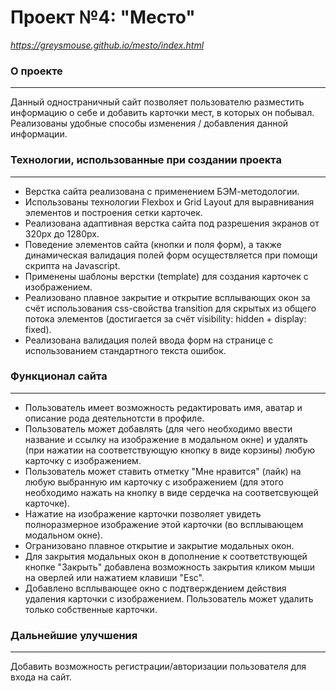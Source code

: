 # Проект №4: __"Место"__
_https://greysmouse.github.io/mesto/index.html_


### О проекте
------
Данный одностраничный сайт позволяет пользователю разместить информацию о себе и добавить карточки мест, в которых он побывал. Реализованы удобные способы изменения / добавления данной информации.

### Технологии, использованные при создании проекта
------
* Верстка сайта реализована с применением БЭМ-методологии.
* Использованы технологии Flexbox и Grid Layout для выравнивания элементов и построения сетки карточек.
* Реализована адаптивная верстка сайта под разрешения экранов от 320px до 1280px. 
* Поведение элементов сайта (кнопки и поля форм), а также динамическая валидация полей форм осуществляется при помощи скрипта на Javascript.
* Применены шаблоны верстки (template) для создания карточек с изображением.
* Реализовано плавное закрытие и открытие всплывающих окон за счёт использования css-свойства transition для скрытых из общего потока элементов (достигается за счёт visibility: hidden + display: fixed).
* Реализована валидация полей ввода форм на странице с использованием стандартного текста ошибок.

### Функционал сайта
------
* Пользователь имеет возможность редактировать имя, аватар и описание рода деятельнотсти в профиле.
* Пользователь может добавлять (для чего необходимо ввести название и ссылку на изображение в модальном окне) и удалять (при нажатии на соответствующую кнопку в виде корзины) любую карточку с изображением.
* Пользователь может ставить отметку "Мне нравится" (лайк) на любую выбранную им карточку с изображением (для этого необходимо нажать на кнопку в виде сердечка на соответсвующей карточке).
* Нажатие на изображение карточки позволяет увидеть полноразмерное изображение этой карточки (во всплывающем модальном окне).
* Огранизовано плавное открытие и закрытие модальных окон.
* Для закрытия модальных окон в дополнение к соответствующей кнопке "Закрыть" добавлена возможность закрытия кликом мыши на оверлей или нажатием клавиши "Esc".
* Добавлено всплывающее окно с подтверждением действия удаления карточки с изображением. Пользователь может удалить только собственные карточки.

### Дальнейшие улучшения
------
Добавить возможность регистрации/авторизации пользователя для входа на сайт.
